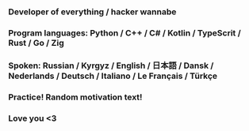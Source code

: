 ### Developer of everything / hacker wannabe
### Program languages: Python / C++ / C# / Kotlin / TypeScrit / Rust / Go / Zig
### Spoken: Russian / Kyrgyz / English / 日本語 / Dansk / Nederlands / Deutsch / Italiano / Le Français / Türkçe
### Practice! Random motivation text!
### Love you <3

<!--
**TrueRealHero/TrueRealHero** is a ✨ _special_ ✨ repository because its `README.md` (this file) appears on your GitHub profile.

Here are some ideas to get you started:

- 🔭 I’m currently working on ...
- 🌱 I’m currently learning ...
- 👯 I’m looking to collaborate on ...
- 🤔 I’m looking for help with ...
- 💬 Ask me about ...
- 📫 How to reach me: ...
- 😄 Pronouns: ...
- ⚡ Fun fact: ...
-->

